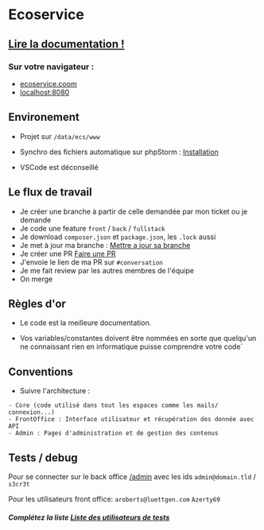 # Ecoservice

## [Lire la documentation !](docs/0Sommaire.md)

### Sur votre navigateur :

- [ecoservice.coom](http://ecoservice.coom)
- [localhost:8080](http://localhost:8080)

## Environement

- Projet sur `/data/ecs/www`

- Synchro des fichiers automatique sur phpStorm : [Installation](docs/1Installation.md#sources)

- VSCode est déconseillé

## Le flux de travail

- Je créer une branche à partir de celle demandée par mon ticket ou je demande
- Je code une feature `front` / `back` / `fullstack`
- Je download `composer.json` et `package.json`, les `.lock` aussi
- Je met à jour ma branche : [Mettre a jour sa branche](docs/3GitFlow.md#majbranche)
- Je créer une PR [Faire une PR](docs/3GitFlow.md#environments)
- J'envoie le lien de ma PR sur `#conversation`
- Je me fait review par les autres membres de l'équipe
- On merge

## Règles d'or
- Le code est la meilleure documentation.

- Vos variables/constantes doivent être nommées en sorte que quelqu'un ne connaissant rien en informatique puisse comprendre votre code`

## Conventions

- Suivre l'architecture :

```
- Core (code utilisé dans tout les espaces comme les mails/ connexion...)
- FrontOffice : Interface utilisateur et récupération des donnée avec API
- Admin : Pages d'administration et de gestion des contenus
```

## Tests / debug

Pour se connecter sur le back office [/admin](ecoservice.coom/admin) avec les ids
`admin@domain.tld` / `s3cr3t`

Pour les utilisateurs front office: `aroberts@luettgen.com` `Azerty69`

##### Complétez la liste [Liste des utilisateurs de tests](docs/4Tests.md#comptes-utilisateurs)
